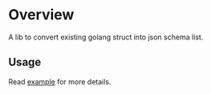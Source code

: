 # Overview

A lib to convert existing golang struct into json schema list.

## Usage

Read [example](examples_test.go) for more details.
